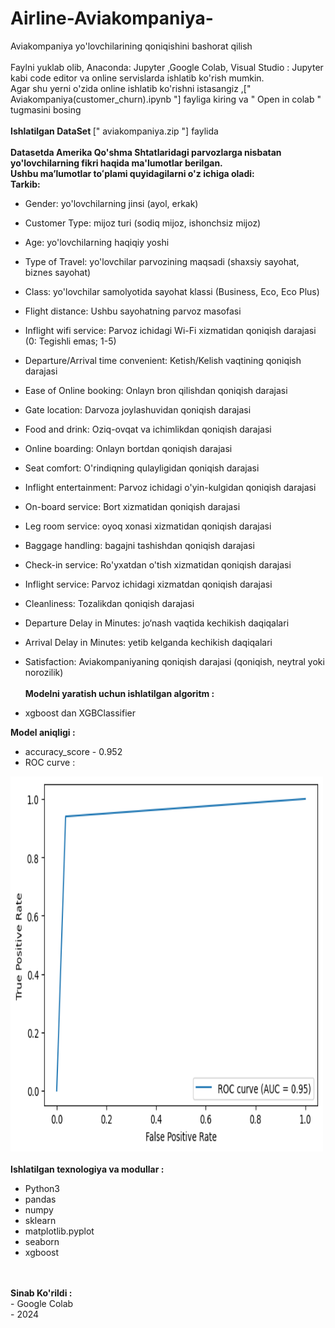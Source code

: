 # Airline-Aviakompaniya-
Aviakompaniya yo'lovchilarining qoniqishini bashorat qilish
<br><br>
Faylni yuklab olib, Anaconda: Jupyter ,Google Colab, Visual Studio : Jupyter kabi code editor va online servislarda ishlatib ko'rish mumkin.<br>
Agar shu yerni o'zida online ishlatib ko'rishni istasangiz ,[" Aviakompaniya(customer_churn).ipynb "] fayliga kiring va " Open in colab " tugmasini bosing <br>
<br><strong>Ishlatilgan DataSet </strong> [" aviakompaniya.zip "] faylida<br><br>
<strong>Datasetda Amerika Qo'shma Shtatlaridagi parvozlarga nisbatan yo'lovchilarning fikri haqida ma'lumotlar berilgan.</strong><br>
<strong>Ushbu maʼlumotlar toʻplami quyidagilarni o'z ichiga oladi:</strong><br>
<strong>Tarkib:</strong><br>
* Gender: yo'lovchilarning jinsi (ayol, erkak)

* Customer Type: mijoz turi (sodiq mijoz, ishonchsiz mijoz)

* Age: yo'lovchilarning haqiqiy yoshi

* Type of Travel: yo'lovchilar parvozining maqsadi (shaxsiy sayohat, biznes sayohat)

* Class: yo'lovchilar samolyotida sayohat klassi (Business, Eco, Eco Plus)

* Flight distance: Ushbu sayohatning parvoz masofasi

* Inflight wifi service: Parvoz ichidagi Wi-Fi xizmatidan qoniqish darajasi (0: Tegishli emas; 1-5)

* Departure/Arrival time convenient: Ketish/Kelish vaqtining qoniqish darajasi

* Ease of Online booking: Onlayn bron qilishdan qoniqish darajasi

* Gate location: Darvoza joylashuvidan qoniqish darajasi

* Food and drink: Oziq-ovqat va ichimlikdan qoniqish darajasi

* Online boarding: Onlayn bortdan qoniqish darajasi

* Seat comfort: O'rindiqning qulayligidan qoniqish darajasi

* Inflight entertainment: Parvoz ichidagi o'yin-kulgidan qoniqish darajasi

* On-board service: Bort xizmatidan qoniqish darajasi

* Leg room service: oyoq xonasi xizmatidan qoniqish darajasi

* Baggage handling: bagajni tashishdan qoniqish darajasi

* Check-in service: Ro'yxatdan o'tish xizmatidan qoniqish darajasi

* Inflight service: Parvoz ichidagi xizmatdan qoniqish darajasi

* Cleanliness: Tozalikdan qoniqish darajasi

* Departure Delay in Minutes: jo‘nash vaqtida kechikish daqiqalari

* Arrival Delay in Minutes: yetib kelganda kechikish daqiqalari

* Satisfaction: Aviakompaniyaning qoniqish darajasi (qoniqish, neytral yoki norozilik)
<br><br>
<strong>Modelni yaratish uchun ishlatilgan algoritm :</strong>
* xgboost dan XGBClassifier

<strong>Model aniqligi :</strong><br>
* accuracy_score - 0.952
* ROC curve :
<img src="download.png" alt="roc curve" width="500" height="600">
<br><br>
<strong>Ishlatilgan texnologiya va modullar :</strong><br>
<ul>
  <li>Python3</li>
  <li>pandas</li>
  <li>numpy</li>
  <li>sklearn</li>
  <li>matplotlib.pyplot</li>
  <li>seaborn</li>
  <li>xgboost</li>
</ul>
<br><br>
<strong>Sinab Ko'rildi :</strong><br>
- Google Colab<br>
- 2024




